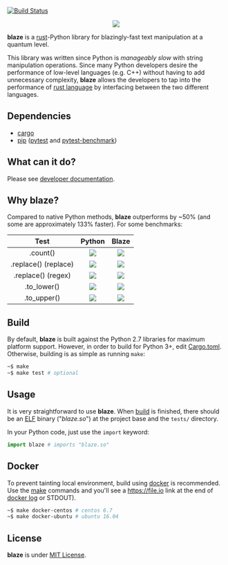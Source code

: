 [![Build Status](https://travis-ci.org/initbar/blaze.svg?branch=master)](https://travis-ci.org/initbar/blaze)
<p align="center">
  <img src="https://raw.githubusercontent.com/initbar/blaze/docs/logo.png">
</p>

**blaze** is a [rust](https://www.rust-lang.org)-Python library for blazingly-fast text manipulation at a quantum level.

This library was written since Python is *manageably slow* with string manipulation operations. Since many Python developers desire the performance of low-level languages (e.g. C++) without having to add unnecessary complexity, **blaze** allows the developers to tap into the performance of [rust language](https://www.rust-lang.org) by interfacing between the two different languages.

## Dependencies

- [cargo](https://github.com/rust-lang/cargo)
- [pip](https://github.com/pypa/pip) ([pytest](https://pypi.python.org/pypi/pytest) and [pytest-benchmark](https://pypi.python.org/pypi/pytest-benchmark/3.1.1))

## What can it do?

Please see [developer documentation]().

## Why **blaze**?

Compared to native Python methods, **blaze** outperforms by ~50% (and some are approximately 133% faster). For some benchmarks:

| **Test** | **Python** | **Blaze** |
|:--------:|:----------:|:---------:|
| .count() | ![](https://raw.githubusercontent.com/initbar/blaze/docs/benchmark/python/count.png) | ![](https://raw.githubusercontent.com/initbar/blaze/docs/benchmark/rust/count.png) |
| .replace() (replace) | ![](https://raw.githubusercontent.com/initbar/blaze/docs/benchmark/python/replace.png) | ![](https://raw.githubusercontent.com/initbar/blaze/docs/benchmark/rust/replace.png) |
| .replace() (regex) | ![](https://raw.githubusercontent.com/initbar/blaze/docs/benchmark/python/regex.png) | ![](https://raw.githubusercontent.com/initbar/blaze/docs/benchmark/rust/regex.png) |
| .to_lower() | ![](https://raw.githubusercontent.com/initbar/blaze/docs/benchmark/python/lowercase.png) | ![](https://raw.githubusercontent.com/initbar/blaze/docs/benchmark/rust/lowercase.png) |
| .to_upper() | ![](https://raw.githubusercontent.com/initbar/blaze/docs/benchmark/python/uppercase.png) | ![](https://raw.githubusercontent.com/initbar/blaze/docs/benchmark/rust/uppercase.png) |

## Build

By default, **blaze** is built against the Python 2.7 libraries for maximum platform support. However, in order to build for Python 3+, edit [Cargo.toml](./src/Cargo.toml). Otherwise, building is as simple as running `make`:

```bash
~$ make
~$ make test # optional
```

## Usage

It is very straightforward to use **blaze**. When [build](#build) is finished, there should be an [ELF](https://en.wikipedia.org/wiki/Executable_and_Linkable_Format) binary ("*blaze.so*") at the project base and the `tests/` directory.

In your Python code, just use the `import` keyword:

```python
import blaze # imports "blaze.so"
```

## Docker

To prevent tainting local environment, build using [docker](https://www.docker.com) is recommended. Use the [make](https://github.com/initbar/blaze/blob/master/Makefile) commands and you'll see a https://file.io link at the end of [docker log](https://docs.docker.com/engine/reference/commandline/logs) or STDOUT).

```bash
~$ make docker-centos # centos 6.7
~$ make docker-ubuntu # ubuntu 16.04
```

## License

**blaze** is under [MIT License](./LICENSE.md).
